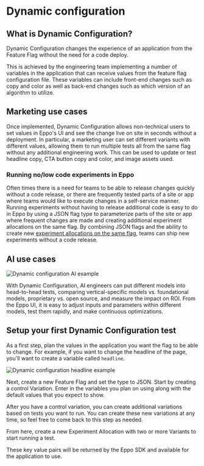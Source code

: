 # Dynamic configuration

## What is Dynamic Configuration?

Dynamic Configuration changes the experience of an application from the Feature Flag without the need for a code deploy.

This is achieved by the engineering team implementing a number of variables in the application that can receive values from the feature flag configuration file. These variables can include front-end changes such as copy and color as well as back-end changes such as which version of an algorithm to utilize.

## Marketing use cases

Once implemented, Dynamic Configuration allows non-technical users to set values in Eppo's UI and see the change live on site in seconds without a deployment. In particular, a marketing user can set different variants with different values, allowing them to run multiple tests all from the same flag without any additional engineering work. This can be used to update or test headline copy, CTA button copy and color, and image assets used.

### Running no/low code experiments in Eppo

Often times there is a need for teams to be able to release changes quickly without a code release, or there are frequently tested parts of a site or app where teams would like to execute changes in a self-service manner. Running experiments without having to release additional code is easy to do in Eppo by using a JSON flag type to parameterize parts of the site or app where frequent changes are made and creating additional experiment allocations on the same flag. By combining JSON flags and the ability to create new [experiment allocations on the same flag](/feature-flagging/experiment-assignment#creating-multiple-experiments-on-the-same-flag), teams can ship new experiments without a code release.

## AI use cases

![Dynamic configuration AI example](/img/feature-flagging/dynamic-config-ai.png)

With Dynamic Configuration, AI engineers can put different models into head-to-head tests, comparing vertical-specific models vs. foundational models, proprietary vs. open source, and measure the impact on ROI. From the Eppo UI, it is easy to adjust inputs and parameters within different models, test them rapidly, and make continuous optimizations.

## Setup your first Dynamic Configuration test
 
As a first step, plan the values in the application you want the flag to be able to change. For example, if you want to change the headline of the page, you'll want to create a variable called `headline`.

![Dynamic configuration headline example](/img/feature-flagging/dynamic-config-headline-example.png)

Next, create a new Feature Flag and set the type to JSON. Start by creating a control Variation. Enter in the variables you plan on using along with the default values that you expect to show.

After you have a control variation, you can create additional variations based on tests you want to run. You can create these new variations at any time, so feel free to come back to this step as needed.

From here, create a new Experiment Allocation with two or more Variants to start running a test.

These key value pairs will be returned by the Eppo SDK and available for the application to use.